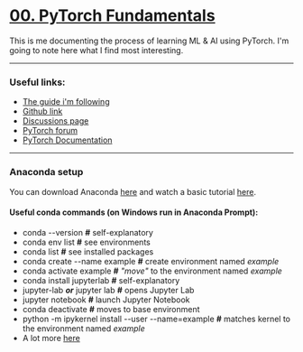 
# [00. PyTorch Fundamentals](https://www.learnpytorch.io/00_pytorch_fundamentals/)
This is me documenting the process of learning ML & AI using PyTorch. I'm going to note here what I find most interesting.

---------------- 

### Useful links:
- [The guide i'm following](https://colab.research.google.com/github/mrdbourke/pytorch-deep-learning/blob/main/00_pytorch_fundamentals.ipynb) 
- [Github link ](https://github.com/mrdbourke/pytorch-deep-learning)
- [Discussions page](https://github.com/mrdbourke/pytorch-deep-learning/discussions)
- [PyTorch forum](https://discuss.pytorch.org/)
- [PyTorch Documentation](https://pytorch.org/docs/stable/)

-------------------
### Anaconda setup
You can download Anaconda [here](https://www.anaconda.com/download) and watch a basic tutorial [here](https://freelearning.anaconda.cloud/get-started-with-anaconda).

#### Useful conda commands (on Windows run in Anaconda Prompt):
- conda --version **#** self-explanatory
- conda env list **#** see environments
- conda list **#** see installed packages
- conda create --name example **#** create environment named *example*
- conda activate example **#** *"move"* to the environment named *example*
- conda install jupyterlab **#** self-explanatory
- jupyter-lab ***or*** jupyter lab **#** opens Jupyter Lab
- jupyter notebook **#** launch Jupyter Notebook
- conda deactivate **#** moves to base environment
- python -m ipykernel install --user --name=example **#** matches kernel to the environment named *example*
- A lot more [here](https://docs.conda.io/projects/conda/en/latest/_downloads/a35958a2a7fa1e927e7dfb61ebcd69a9/conda-4.14.pdf)
<!--stackedit_data:
eyJoaXN0b3J5IjpbNDQwOTc1NzI3LC0zNzcwMDYyMTEsLTIxND
YwMDYxODQsLTIxMzk4ODY4MCwtMTIyNTEyNzI1NywxNzQ2MTE5
NjA0LDIxMjg2MDQxMzgsNjI4MTI3NDksNTU5MjYxNjk4LC02Mz
E3MDg5MDcsLTE2Mzg0MjUxNTRdfQ==
-->